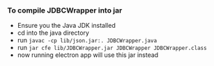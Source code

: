 ### To compile JDBCWrapper into jar

* Ensure you the Java JDK installed
* cd into the java directory
* run `javac -cp lib/json.jar:. JDBCWrapper.java`
* run `jar cfe lib/JDBCWrapper.jar JDBCWrapper JDBCWrapper.class`
* now running electron app will use this jar instead